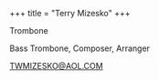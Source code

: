 +++
title = "Terry Mizesko"
+++

Trombone

<!--more-->

Bass Trombone, Composer, Arranger

TWMIZESKO@AOL.COM
